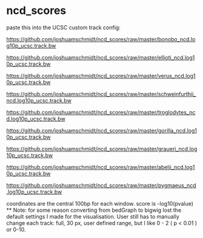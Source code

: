 # ncd_scores
paste this into the UCSC custom track config:

https://github.com/joshuamschmidt/ncd_scores/raw/master/bonobo_ncd.log10p_ucsc.track.bw

https://github.com/joshuamschmidt/ncd_scores/raw/master/ellioti_ncd.log10p_ucsc.track.bw

https://github.com/joshuamschmidt/ncd_scores/raw/master/verus_ncd.log10p_ucsc.track.bw

https://github.com/joshuamschmidt/ncd_scores/raw/master/schweinfurthii_ncd.log10p_ucsc.track.bw

https://github.com/joshuamschmidt/ncd_scores/raw/master/troglodytes_ncd.log10p_ucsc.track.bw

https://github.com/joshuamschmidt/ncd_scores/raw/master/gorilla_ncd.log10p_ucsc.track.bw

https://github.com/joshuamschmidt/ncd_scores/raw/master/graueri_ncd.log10p_ucsc.track.bw

https://github.com/joshuamschmidt/ncd_scores/raw/master/abelii_ncd.log10p_ucsc.track.bw

https://github.com/joshuamschmidt/ncd_scores/raw/master/pygmaeus_ncd.log10p_ucsc.track.bw

coordinates are the central 100bp for each window.
score is -log10(pvalue)
** Note: for some reason converting from bedGraph to bigwig lost the default settings I made for the visualisation. 
User still has to manually change each track: full, 30 px, user defined range, but I like 0 - 2 ( p < 0.01 ) or 0-10.
